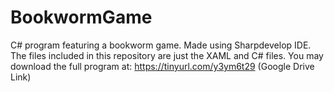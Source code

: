 # BookwormGame
C# program featuring a bookworm game. Made using Sharpdevelop IDE.
The files included in this repository are just the XAML and C# files.
You may download the full program at: https://tinyurl.com/y3ym6t29 (Google Drive Link)
